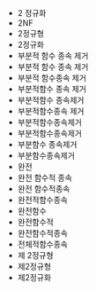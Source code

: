 ﻿- 2 정규화
- 2NF
- 2정규형
- 2정규화
- 부분적 함수 종속 제거
- 부분적 함수 종속 제거
- 부분적 함수종속 제거
- 부분적함수 종속 제거
- 부분적함수 종속제거
- 부분적함수종속 제거
- 부분적함수종속제거
- 부분적함수종속제거
- 부분함수 종속제거
- 부분함수종속제거
- 완전
- 완전 함수적 종속
- 완전 함수적종속
- 완전적함수종속
- 완전함수
- 완전함수적
- 완전함수적종속
- 전체적함수종속
- 제 2정규형
- 제2정규형
- 제2정규화
